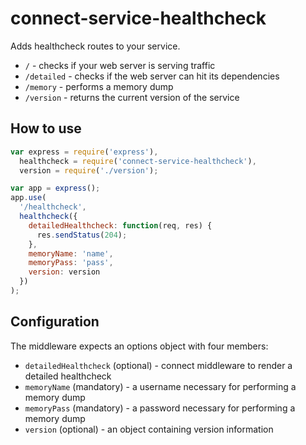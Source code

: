 # connect-service-healthcheck

Adds healthcheck routes to your service.

- `/` - checks if your web server is serving traffic
- `/detailed` - checks if the web server can hit its dependencies
- `/memory` - performs a memory dump
- `/version` - returns the current version of the service

## How to use

```JavaScript
var express = require('express'),
  healthcheck = require('connect-service-healthcheck'),
  version = require('./version');

var app = express();
app.use(
  '/healthcheck',
  healthcheck({
    detailedHealthcheck: function(req, res) {
      res.sendStatus(204);
    },
    memoryName: 'name',
    memoryPass: 'pass',
    version: version
  })
);
```

## Configuration

The middleware expects an options object with four members:

- `detailedHealthcheck` (optional) - connect middleware to render a detailed healthcheck
- `memoryName` (mandatory) - a username necessary for performing a memory dump
- `memoryPass` (mandatory) - a password necessary for performing a memory dump
- `version` (optional) - an object containing version information
